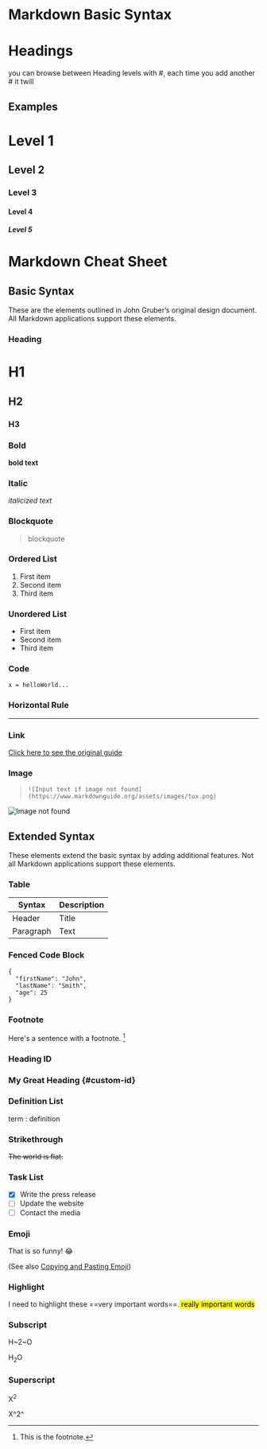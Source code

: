 # Markdown Basic Syntax

# Headings

you can browse between Heading levels with #, each time you add another # it twill

## Examples

# Level 1

## Level 2

### Level 3

#### Level 4

##### Level 5

# Markdown Cheat Sheet

## Basic Syntax

These are the elements outlined in John Gruber’s original design document. All Markdown applications support these elements.

### Heading

# H1

## H2

### H3

### Bold

**bold text**

### Italic

*italicized text*

### Blockquote

> blockquote

### Ordered List

1. First item
2. Second item
3. Third item

### Unordered List

- First item
- Second item
- Third item

### Code

`x = helloWorld...`

### Horizontal Rule

---

### Link

[Click here to see the original guide](https://www.markdownguide.org)

### Image
>
>```![Input text if image not found](https://www.markdownguide.org/assets/images/tux.png)```

![Image not found](https://www.markdownguide.org/assets/images/tux.png)

## Extended Syntax

These elements extend the basic syntax by adding additional features. Not all Markdown applications support these elements.

### Table

| Syntax | Description |
| ----------- | ----------- |
| Header | Title |
| Paragraph | Text |

### Fenced Code Block

```
{
  "firstName": "John",
  "lastName": "Smith",
  "age": 25
}
```

### Footnote

Here's a sentence with a footnote. [^1]

[^1]: This is the footnote.

### Heading ID

### My Great Heading {#custom-id}

### Definition List

term
: definition

### Strikethrough

~~The world is flat.~~

### Task List

- [x] Write the press release
- [ ] Update the website
- [ ] Contact the media

### Emoji

That is so funny! :joy:

(See also [Copying and Pasting Emoji](https://www.markdownguide.org/extended-syntax/#copying-and-pasting-emoji))

### Highlight

I need to highlight these ==very important words==.<mark> really important words</mark>

### Subscript

H~2~O

H<sub>2</sub>O
### Superscript
X<sup>2</sup>


X^2^
